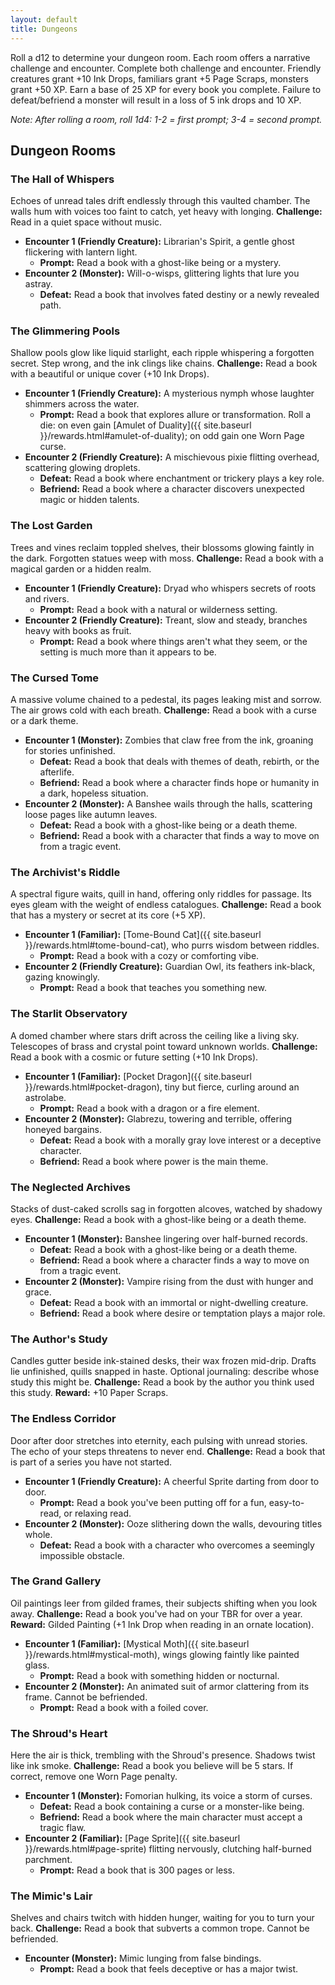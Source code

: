 ```yaml
---
layout: default
title: Dungeons
---
```


Roll a d12 to determine your dungeon room. Each room offers a narrative challenge and encounter. Complete both challenge and encounter. Friendly creatures grant +10 Ink Drops, familiars grant +5 Page Scraps, monsters grant +50 XP. Earn a base of 25 XP for every book you complete. Failure to defeat/befriend a monster will result in a loss of 5 ink drops and 10 XP.

*Note: After rolling a room, roll 1d4: 1-2 = first prompt; 3-4 = second prompt.*

## Dungeon Rooms

### The Hall of Whispers
Echoes of unread tales drift endlessly through this vaulted chamber. The walls hum with voices too faint to catch, yet heavy with longing.
**Challenge:** Read in a quiet space without music.
* **Encounter 1 (Friendly Creature):** Librarian's Spirit, a gentle ghost flickering with lantern light.
    * **Prompt:** Read a book with a ghost-like being or a mystery.
* **Encounter 2 (Monster):** Will-o-wisps, glittering lights that lure you astray.
    * **Defeat:** Read a book that involves fated destiny or a newly revealed path.

### The Glimmering Pools
Shallow pools glow like liquid starlight, each ripple whispering a forgotten secret. Step wrong, and the ink clings like chains.
**Challenge:** Read a book with a beautiful or unique cover (+10 Ink Drops).
* **Encounter 1 (Friendly Creature):** A mysterious nymph whose laughter shimmers across the water.
    * **Prompt:** Read a book that explores allure or transformation. Roll a die: on even gain [Amulet of Duality]({{ site.baseurl }}/rewards.html#amulet-of-duality); on odd gain one Worn Page curse.
* **Encounter 2 (Friendly Creature):** A mischievous pixie flitting overhead, scattering glowing droplets.
    * **Defeat:** Read a book where enchantment or trickery plays a key role.
    * **Befriend:** Read a book where a character discovers unexpected magic or hidden talents.

### The Lost Garden
Trees and vines reclaim toppled shelves, their blossoms glowing faintly in the dark. Forgotten statues weep with moss.
**Challenge:** Read a book with a magical garden or a hidden realm.
* **Encounter 1 (Friendly Creature):** Dryad who whispers secrets of roots and rivers.
    * **Prompt:** Read a book with a natural or wilderness setting.
* **Encounter 2 (Friendly Creature):** Treant, slow and steady, branches heavy with books as fruit.
    * **Prompt:** Read a book where things aren't what they seem, or the setting is much more than it appears to be.

### The Cursed Tome
A massive volume chained to a pedestal, its pages leaking mist and sorrow. The air grows cold with each breath.
**Challenge:** Read a book with a curse or a dark theme.
* **Encounter 1 (Monster):** Zombies that claw free from the ink, groaning for stories unfinished.
    * **Defeat:** Read a book that deals with themes of death, rebirth, or the afterlife.
    * **Befriend:** Read a book where a character finds hope or humanity in a dark, hopeless situation.
* **Encounter 2 (Monster):** A Banshee wails through the halls, scattering loose pages like autumn leaves.
    * **Defeat:** Read a book with a ghost-like being or a death theme.
    * **Befriend:** Read a book with a character that finds a way to move on from a tragic event.

### The Archivist's Riddle
A spectral figure waits, quill in hand, offering only riddles for passage. Its eyes gleam with the weight of endless catalogues.
**Challenge:** Read a book that has a mystery or secret at its core (+5 XP).
* **Encounter 1 (Familiar):** [Tome-Bound Cat]({{ site.baseurl }}/rewards.html#tome-bound-cat), who purrs wisdom between riddles.
    * **Prompt:** Read a book with a cozy or comforting vibe.
* **Encounter 2 (Friendly Creature):** Guardian Owl, its feathers ink-black, gazing knowingly.
    * **Prompt:** Read a book that teaches you something new.

### The Starlit Observatory
A domed chamber where stars drift across the ceiling like a living sky. Telescopes of brass and crystal point toward unknown worlds.
**Challenge:** Read a book with a cosmic or future setting (+10 Ink Drops).
* **Encounter 1 (Familiar):** [Pocket Dragon]({{ site.baseurl }}/rewards.html#pocket-dragon), tiny but fierce, curling around an astrolabe.
    * **Prompt:** Read a book with a dragon or a fire element.
* **Encounter 2 (Monster):** Glabrezu, towering and terrible, offering honeyed bargains.
    * **Defeat:** Read a book with a morally gray love interest or a deceptive character.
    * **Befriend:** Read a book where power is the main theme.

### The Neglected Archives
Stacks of dust-caked scrolls sag in forgotten alcoves, watched by shadowy eyes.
**Challenge:** Read a book with a ghost-like being or a death theme.
* **Encounter 1 (Monster):** Banshee lingering over half-burned records.
    * **Defeat:** Read a book with a ghost-like being or a death theme.
    * **Befriend:** Read a book where a character finds a way to move on from a tragic event.
* **Encounter 2 (Monster):** Vampire rising from the dust with hunger and grace.
    * **Defeat:** Read a book with an immortal or night-dwelling creature.
    * **Befriend:** Read a book where desire or temptation plays a major role.

### The Author's Study
Candles gutter beside ink-stained desks, their wax frozen mid-drip. Drafts lie unfinished, quills snapped in haste. Optional journaling: describe whose study this might be.
**Challenge:** Read a book by the author you think used this study.
**Reward:** +10 Paper Scraps.

### The Endless Corridor
Door after door stretches into eternity, each pulsing with unread stories. The echo of your steps threatens to never end.
**Challenge:** Read a book that is part of a series you have not started.
* **Encounter 1 (Friendly Creature):** A cheerful Sprite darting from door to door.
    * **Prompt:** Read a book you've been putting off for a fun, easy-to-read, or relaxing read.
* **Encounter 2 (Monster):** Ooze slithering down the walls, devouring titles whole.
    * **Defeat:** Read a book with a character who overcomes a seemingly impossible obstacle.

### The Grand Gallery
Oil paintings leer from gilded frames, their subjects shifting when you look away.
**Challenge:** Read a book you've had on your TBR for over a year.
**Reward:** Gilded Painting (+1 Ink Drop when reading in an ornate location).
* **Encounter 1 (Familiar):** [Mystical Moth]({{ site.baseurl }}/rewards.html#mystical-moth), wings glowing faintly like painted glass.
    * **Prompt:** Read a book with something hidden or nocturnal.
* **Encounter 2 (Monster):** An animated suit of armor clattering from its frame. Cannot be befriended.
    * **Prompt:** Read a book with a foiled cover.

### The Shroud's Heart
Here the air is thick, trembling with the Shroud's presence. Shadows twist like ink smoke.
**Challenge:** Read a book you believe will be 5 stars. If correct, remove one Worn Page penalty.
* **Encounter 1 (Monster):** Fomorian hulking, its voice a storm of curses.
    * **Defeat:** Read a book containing a curse or a monster-like being.
    * **Befriend:** Read a book where the main character must accept a tragic flaw.
* **Encounter 2 (Familiar):** [Page Sprite]({{ site.baseurl }}/rewards.html#page-sprite) flitting nervously, clutching half-burned parchment.
    * **Prompt:** Read a book that is 300 pages or less.

### The Mimic's Lair
Shelves and chairs twitch with hidden hunger, waiting for you to turn your back.
**Challenge:** Read a book that subverts a common trope. Cannot be befriended.
* **Encounter (Monster):** Mimic lunging from false bindings.
    * **Prompt:** Read a book that feels deceptive or has a major twist.